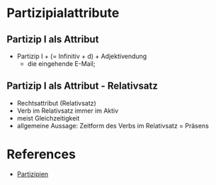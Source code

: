 # Partizipialattribute

## Partizip I als Attribut
- Partizip I + (= Infinitiv + d) + Adjektivendung
    * die eingehende E-Mail;

## Partizip I als Attribut - Relativsatz
* Rechtsattribut (Relativsatz)
* Verb im Relativsatz immer im Aktiv
* meist Gleichzeitigkeit
* allgemeine Aussage: Zeitform des Verbs im Relativsatz = Präsens

# References
- [Partizipien]()
